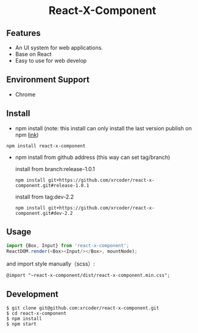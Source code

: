 <h1 align="center">React-X-Component</h1>

## Features
- An UI system for web applications.
- Base on React
- Easy to use for web develop

## Environment Support

- Chrome

## Install

- npm install (note: this install can only install the last version publish on npm [link](https://www.npmjs.com/package/react-x-component))

```
npm install react-x-component
```

- npm install from github address (this way can set tag/branch)

    install from branch:release-1.0.1
    ```
    npm install git+https://github.com/xrcoder/react-x-component.git#release-1.0.1
    ```

    install from tag:dev-2.2
    ```
    npm install git+https://github.com/xrcoder/react-x-component.git#dev-2.2
    ```

## Usage

```javascript
import {Box, Input} from 'react-x-component';
ReactDOM.render(<Box><Input/></Box>, mountNode);
```

and import style manually（scss）:
```
@import "~react-x-component/dist/react-x-component.min.css";
```

## Development

```
$ git clone git@github.com:xrcoder/react-x-component.git
$ cd react-x-component
$ npm install
$ npm start
```
